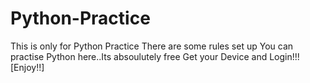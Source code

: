 # Python-Practice
This is only for Python Practice
There are some rules set up
You can practise Python here..Its absoulutely free
Get your Device and Login!!![Enjoy!!]
